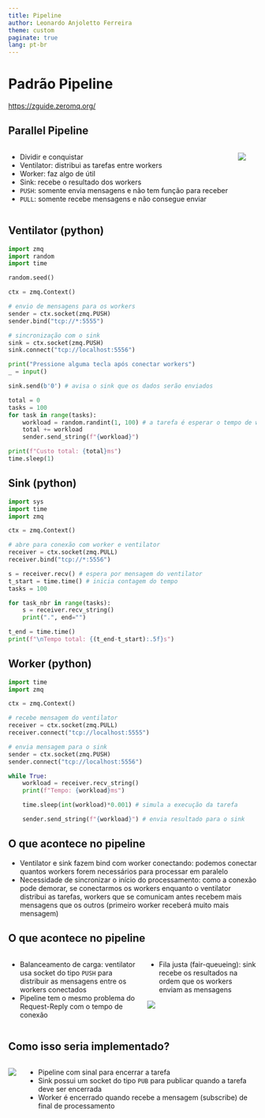 ```yaml
---
title: Pipeline
author: Leonardo Anjoletto Ferreira
theme: custom
paginate: true
lang: pt-br
---
```

<!-- headingDivider: 2 -->

<!--
_header: CC7261 - Sistemas Distribuídos
_footer: Leonardo Anjoletto Ferreira
_paginate: skip
-->

# Padrão Pipeline


https://zguide.zeromq.org/


## Parallel Pipeline

<div class="columns">
<div>

- Dividir e conquistar
- Ventilator: distribui as tarefas entre workers
- Worker: faz algo de útil
- Sink: recebe o resultado dos workers
- `PUSH`: somente envia mensagens e não tem função para receber
- `PULL`: somente recebe mensagens e não consegue enviar


</div>
<div>

![](https://zguide.zeromq.org/images/fig5.png)

</div>
</div>

## Ventilator (python)
```py
import zmq
import random
import time

random.seed()

ctx = zmq.Context()

# envio de mensagens para os workers
sender = ctx.socket(zmq.PUSH)
sender.bind("tcp://*:5555")

# sincronização com o sink
sink = ctx.socket(zmq.PUSH)
sink.connect("tcp://localhost:5556")

print("Pressione alguma tecla após conectar workers")
_ = input()

sink.send(b'0') # avisa o sink que os dados serão enviados

total = 0
tasks = 100
for task in range(tasks):
    workload = random.randint(1, 100) # a tarefa é esperar o tempo de workload
    total += workload
    sender.send_string(f"{workload}")

print(f"Custo total: {total}ms")
time.sleep(1)
```

## Sink (python)

```py
import sys
import time
import zmq

ctx = zmq.Context()

# abre para conexão com worker e ventilator
receiver = ctx.socket(zmq.PULL)
receiver.bind("tcp://*:5556")

s = receiver.recv() # espera por mensagem do ventilator
t_start = time.time() # inicia contagem do tempo
tasks = 100

for task_nbr in range(tasks):
    s = receiver.recv_string()
    print(".", end="")

t_end = time.time()
print(f"\nTempo total: {(t_end-t_start):.5f}s")
```

## Worker (python)
```py
import time
import zmq

ctx = zmq.Context()

# recebe mensagem do ventilator
receiver = ctx.socket(zmq.PULL)
receiver.connect("tcp://localhost:5555")

# envia mensagem para o sink
sender = ctx.socket(zmq.PUSH)
sender.connect("tcp://localhost:5556")

while True:
    workload = receiver.recv_string()
    print(f"Tempo: {workload}ms")

    time.sleep(int(workload)*0.001) # simula a execução da tarefa

    sender.send_string(f"{workload}") # envia resultado para o sink
```

## O que acontece no pipeline
- Ventilator e sink fazem bind com worker conectando: podemos conectar quantos workers forem necessários para processar em paralelo
- Necessidade de sincronizar o início do processamento: como a conexão pode demorar, se conectarmos os workers enquanto o ventilator distribui as tarefas, workers que se comunicam antes recebem mais mensagens que os outros (primeiro worker receberá muito mais mensagem)

## O que acontece no pipeline

<div class="columns">
<div>

- Balanceamento de carga: ventilator usa socket do tipo `PUSH` para distribuir as mensagens entre os workers conectados
- Pipeline tem o mesmo problema do Request-Reply com o tempo de conexão

</div>
<div>

- Fila justa (fair-queueing): sink recebe os resultados na ordem que os workers enviam as mensagens

![](https://zguide.zeromq.org/images/fig6.png)


</div>
</div>

## Como isso seria implementado?

<div class="columns">
<div>

![](https://zguide.zeromq.org/images/fig19.png)

</div>
<div>

* Pipeline com sinal para encerrar a tarefa
* Sink possui um socket do tipo `PUB` para publicar quando a tarefa deve ser encerrada
* Worker é encerrado quando recebe a mensagem (subscribe) de final de processamento

</div>
</div>
